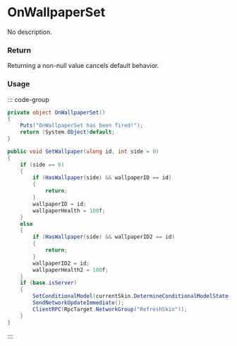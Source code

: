 <Badge type="danger" text="Carbon Compatible"/><Badge type="warning" text="Oxide Compatible"/>
# OnWallpaperSet
No description.
### Return
Returning a non-null value cancels default behavior.

### Usage
::: code-group
```csharp [Example]
private object OnWallpaperSet()
{
	Puts("OnWallpaperSet has been fired!");
	return (System.Object)default;
}
```
```csharp [Source — Assembly-CSharp @ BuildingBlock]
public void SetWallpaper(ulong id, int side = 0)
{
	if (side == 0)
	{
		if (HasWallpaper(side) && wallpaperID == id)
		{
			return;
		}
		wallpaperID = id;
		wallpaperHealth = 100f;
	}
	else
	{
		if (HasWallpaper(side) && wallpaperID2 == id)
		{
			return;
		}
		wallpaperID2 = id;
		wallpaperHealth2 = 100f;
	}
	if (base.isServer)
	{
		SetConditionalModel(currentSkin.DetermineConditionalModelState(this));
		SendNetworkUpdateImmediate();
		ClientRPC(RpcTarget.NetworkGroup("RefreshSkin"));
	}
}

```
:::
